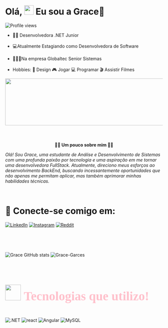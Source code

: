 <h1 align="left"> Olá, <img src="https://raw.githubusercontent.com/kaueMarques/kaueMarques/master/hi.gif" height="30px"/> Eu sou a Grace🌟 
 </h1>
<p align="left"> <img src="https://komarev.com/ghpvc/?username=Grace-Garces&color=green" alt="Profile views" /> </p>

- 👨‍💻 Desenvolvedora .NET Junior <br><br>
- 💻Atualmente Estagiando como Desenvolvedora de Software <br><br>
- 👩🏽‍💼Na empresa Globaltec Senior Sistemas
<br><br>
- Hobbies:
🎨 Design
🎮 Jogar
💻 Programar
🎬 Assistir Filmes </b>

<div align="center">
  <img height="150" width="1000" src="https://i.giphy.com/media/v1.Y2lkPTc5MGI3NjExaXNmYW5xeXF2Y2dld21xMHlqcnBmdzI5YjFuZm16Z25tbHB1d3NwOSZlcD12MV9pbnRlcm5hbF9naWZfYnlfaWQmY3Q9Zw/YhFzQw0j4lPNu/giphy.gif"  />
</div>

###

<br>
<p align="Center"><b>🤳🏽 Um pouco sobre mim 🤳🏽</b></p>

<span align="right"> _Olá! Sou Grace, uma estudante de Análise e Desenvolvimento de Sistemas com uma profunda paixão por tecnologia e uma aspiração em me tornar uma desenvolvedora FullStack. Atualmente, direciono meus esforços ao desenvolvimento BackEnd, buscando incessantemente oportunidades que não apenas me permitam aplicar, mas também aprimorar minhas habilidades técnicas._ </span>

<br> <h1> 📱 Conecte-se comigo em:</h1>

[![LinkedIn](https://img.shields.io/badge/LinkedIn-0077B5?style=for-the-badge&logo=linkedin&logoColor=white
)](https://www.linkedin.com/in/grace-batista-103174210/)
[![Instagram](https://img.shields.io/badge/Instagram-E4405F?style=for-the-badge&logo=instagram&logoColor=white
)](https://www.instagram.com/gracek_xo/)
[![Reddit](https://img.shields.io/badge/Reddit-FF4500?style=for-the-badge&logo=reddit&logoColor=white)](https://www.reddit.com/user/Gracek_XOXO/)


<br><br><br>

![Grace GitHub stats](https://github-readme-stats.vercel.app/api?username=Grace-Garces&show_icons=true&theme=dracula)
<img src="https://github-readme-stats.vercel.app/api/top-langs?username=Grace-Garces&show_icons=true&locale=en&layout=compact&theme=dracula" alt="Grace-Garces"/>
<br>


<br><h1 style="font-family: Alex Brush; font-size: 40px; color: Pink;"> <img src="https://img.icons8.com/?size=100&id=yggUP2AbmFLz&format=png&color=000000" width="50" height="50"/> Tecnologias que utilizo! </h1>

<div style="display: inline_block"><br/>
    <img align="center"= alt=".NET"src="https://img.shields.io/badge/.NET-5C2D91?style=for-the-badge&logo=.net&logoColor=white"/> 
    <img align="center"= alt="react"src="https://img.shields.io/badge/React-20232A?style=for-the-badge&logo=react&logoColor=61DAFB"/>
    <img align="center"= alt="Angular"src="https://img.shields.io/badge/Angular-DD0031?style=for-the-badge&logo=angular&logoColor=white"/>
    <img align="center"= alt="MySQL"src="https://img.shields.io/badge/MySQL-00000F?style=for-the-badge&logo=mysql&logoColor=white"/>
    </div><br>



<br>



<br>



<br>
<br>



